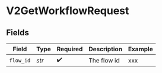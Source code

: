 # V2GetWorkflowRequest


## Fields

| Field              | Type               | Required           | Description        | Example            |
| ------------------ | ------------------ | ------------------ | ------------------ | ------------------ |
| `flow_id`          | *str*              | :heavy_check_mark: | The flow id        | xxx                |